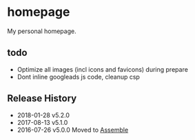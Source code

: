 # homepage

My personal homepage.

## todo

 * Optimize all images (incl icons and favicons) during prepare
 * Dont inline googleads js code, cleanup csp
 

## Release History
 * 2018-01-28   v5.2.0
 * 2017-08-13   v5.1.0
 * 2016-07-26   v5.0.0  Moved to [Assemble](http://assemble.io)
